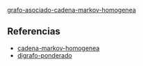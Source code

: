 [grafo-asociado-cadena-markov-homogenea](pdf/grafo-asociado-cadena-markov-homogenea.pdf)

## Referencias
- [cadena-markov-homogenea](./cadena-markov-homogenea.md)
- [digrafo-ponderado](./digrafo-ponderado.md)
